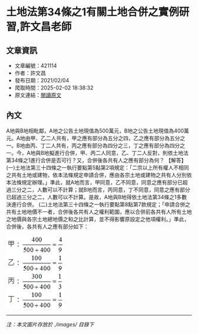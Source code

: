 # 土地法第34條之1有關土地合併之實例研習,許文昌老師

## 文章資訊
- 文章編號：421114
- 作者：許文昌
- 發布日期：2021/02/04
- 爬取時間：2025-02-02 18:38:32
- 原文連結：[閱讀原文](https://real-estate.get.com.tw/Columns/detail.aspx?no=421114)

## 內文
A地與B地相毗鄰，A地之公告土地現值為500萬元，B地之公告土地現值為400萬元。A地由甲、乙二人共有，甲之應有部分為五分之四，乙之應有部分為五分之一。B地由丙、丁二人共有，丙之應有部分為四分之三，丁之應有部分為四分之一。今，A地與B地擬進行合併，甲、丙二人同意，乙、丁二人反對，則依土地法第34條之1進行合併是否可行？又，合併後各共有人之應有部分為何？
【解答】
(一)土地法第三十四條之一執行要點第5點第2項規定：「二宗以上所有權人不相同之共有土地或建物，依本法條規定申請合併，應由各宗土地或建物之共有人分別依本法條規定辦理。」準此，就A地而言，甲同意，乙不同意，同意之應有部分已超過三分之二，人數可以不計算；就B地而言，丙同意，丁不同意，同意之應有部分已超過三分之二，人數可以不計算。是故，A地與B地得依土地法第34條之1多數決進行合併。
(二)土地法第三十四條之一執行要點第8點第7款規定；「申請合併之共有土地地價不一者，合併後各共有人之權利範圍，應以合併前各共有人所有土地之地價與各宗土地總地價之和之比計算，並不得影響原設定之他項權利。」準此，合併後，各共有人之應有部分如下：

![圖片](./images/421114_930af544.png)


---
*注：本文圖片存放於 ./images/ 目錄下*

